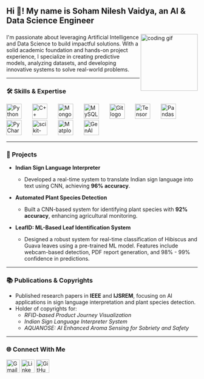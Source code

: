 <h2 align="left">Hi 👋! My name is Soham Nilesh Vaidya, an AI & Data Science Engineer</h2>

###

<img align="right" height="150" src="https://i.imgflip.com/65efzo.gif" alt="coding gif" />

###

<div align="left">
  <p>I'm passionate about leveraging Artificial Intelligence and Data Science to build impactful solutions. With a solid academic foundation and hands-on project experience, I specialize in creating predictive models, analyzing datasets, and developing innovative systems to solve real-world problems.</p>
</div>

---

### 🛠 Skills & Expertise

<div align="left">
  <img src="https://cdn.jsdelivr.net/gh/devicons/devicon/icons/python/python-original.svg" height="40" alt="Python logo" />
  <img width="20" />
  <img src="https://cdn.jsdelivr.net/gh/devicons/devicon/icons/cplusplus/cplusplus-original.svg" height="40" alt="C++ logo" />
  <img width="20" />
  <img src="https://cdn.jsdelivr.net/gh/devicons/devicon/icons/mongodb/mongodb-original.svg" height="40" alt="MongoDB logo" />
  <img width="20" />
  <img src="https://cdn.jsdelivr.net/gh/devicons/devicon/icons/mysql/mysql-original.svg" height="40" alt="MySQL logo" />
  <img width="20" />
  <img src="https://cdn.jsdelivr.net/gh/devicons/devicon/icons/git/git-original.svg" height="40" alt="Git logo" />
  <img width="20" />
  <img src="https://cdn.jsdelivr.net/gh/devicons/devicon/icons/tensorflow/tensorflow-original.svg" height="40" alt="TensorFlow logo" />
  <img width="20" />
  <img src="https://cdn.jsdelivr.net/gh/devicons/devicon/icons/pandas/pandas-original.svg" height="40" alt="Pandas logo" />
  <img width="20" />
  <img src="https://cdn.jsdelivr.net/gh/devicons/devicon/icons/pycharm/pycharm-original.svg" height="40" alt="PyCharm logo" />
  <img width="20" />
  <img src="https://upload.wikimedia.org/wikipedia/commons/thumb/0/05/Scikit_learn_logo_small.svg/512px-Scikit_learn_logo_small.svg.png" height="40" alt="scikit-learn logo" />
  <img width="20" />
  <img src="https://upload.wikimedia.org/wikipedia/commons/thumb/0/06/Matplotlib_icon.svg/512px-Matplotlib_icon.svg.png" height="40" alt="Matplotlib logo" />
  <img width="20" />
  <img src="https://upload.wikimedia.org/wikipedia/commons/2/2d/GenAI_logo.png" height="40" alt="GenAI logo" />
</div>

---

### 🚀 Projects  

- **Indian Sign Language Interpreter**  
  - Developed a real-time system to translate Indian sign language into text using CNN, achieving **96% accuracy**.  

- **Automated Plant Species Detection**  
  - Built a CNN-based system for identifying plant species with **92% accuracy**, enhancing agricultural monitoring.  

- **LeafID: ML-Based Leaf Identification System**  
  - Designed a robust system for real-time classification of Hibiscus and Guava leaves using a pre-trained ML model. Features include webcam-based detection, PDF report generation, and 98% - 99% confidence in predictions.  

---

### 📚 Publications & Copyrights

- Published research papers in **IEEE** and **IJSREM**, focusing on AI applications in sign language interpretation and plant species detection.  
- Holder of copyrights for:  
  - *RFID-based Product Journey Visualization*  
  - *Indian Sign Language Interpreter System*  
  - *AQUANOSE: AI Enhanced Aroma Sensing for Sobriety and Safety*  

---

### 🌐 Connect With Me  

<div align="left">
  <a href="sohamvaidya333@gmail.com"><img src="https://img.shields.io/static/v1?message=Gmail&logo=gmail&label=&color=D14836&logoColor=white&labelColor=&style=for-the-badge" height="35" alt="Gmail logo" /></a>
  <a href="https://www.linkedin.com/in/soham-vaidya-b31b21224/"><img src="https://img.shields.io/static/v1?message=LinkedIn&logo=linkedin&label=&color=0077B5&logoColor=white&labelColor=&style=for-the-badge" height="35" alt="LinkedIn logo" /></a>
  <a href="https://github.com/SohamVaidya12"><img src="https://img.shields.io/static/v1?message=GitHub&logo=github&label=&color=181717&logoColor=white&labelColor=&style=for-the-badge" height="35" alt="GitHub logo" /></a>
</div>


